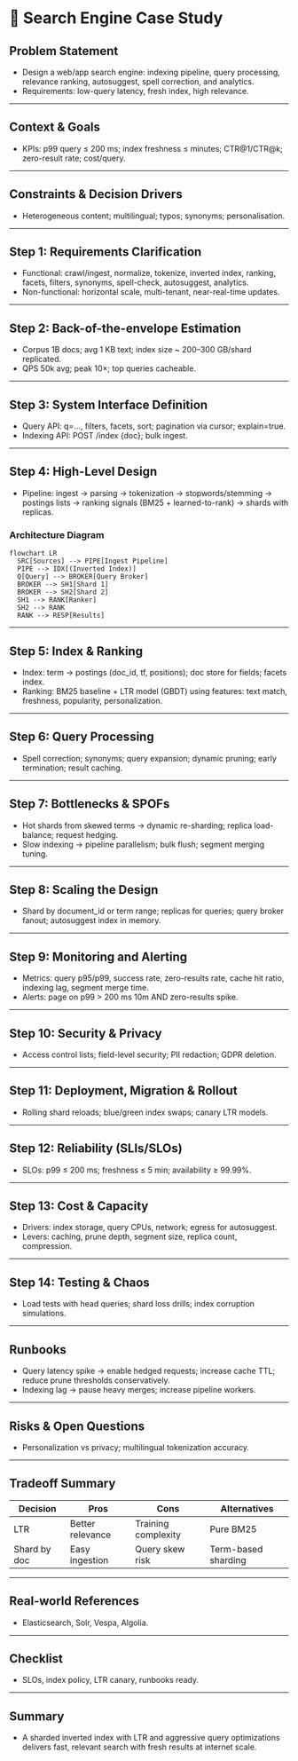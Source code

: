 # 📝 Search Engine Case Study

## **Problem Statement**

* Design a web/app search engine: indexing pipeline, query processing, relevance ranking, autosuggest, spell correction, and analytics.
* Requirements: low-query latency, fresh index, high relevance.

---

## **Context & Goals**

* KPIs: p99 query ≤ 200 ms; index freshness ≤ minutes; CTR@1/CTR@k; zero-result rate; cost/query.

---

## **Constraints & Decision Drivers**

* Heterogeneous content; multilingual; typos; synonyms; personalisation.

---

## **Step 1: Requirements Clarification**

* Functional: crawl/ingest, normalize, tokenize, inverted index, ranking, facets, filters, synonyms, spell-check, autosuggest, analytics.
* Non-functional: horizontal scale, multi-tenant, near-real-time updates.

---

## **Step 2: Back-of-the-envelope Estimation**

* Corpus 1B docs; avg 1 KB text; index size ~ 200–300 GB/shard replicated.
* QPS 50k avg; peak 10×; top queries cacheable.

---

## **Step 3: System Interface Definition**

* Query API: q=..., filters, facets, sort; pagination via cursor; explain=true.
* Indexing API: POST /index {doc}; bulk ingest.

---

## **Step 4: High-Level Design**

* Pipeline: ingest → parsing → tokenization → stopwords/stemming → postings lists → ranking signals (BM25 + learned-to-rank) → shards with replicas.

### Architecture Diagram
```mermaid
flowchart LR
  SRC[Sources] --> PIPE[Ingest Pipeline]
  PIPE --> IDX[(Inverted Index)]
  Q[Query] --> BROKER[Query Broker]
  BROKER --> SH1[Shard 1]
  BROKER --> SH2[Shard 2]
  SH1 --> RANK[Ranker]
  SH2 --> RANK
  RANK --> RESP[Results]
```

---

## **Step 5: Index & Ranking**

* Index: term → postings (doc_id, tf, positions); doc store for fields; facets index.
* Ranking: BM25 baseline + LTR model (GBDT) using features: text match, freshness, popularity, personalization.

---

## **Step 6: Query Processing**

* Spell correction; synonyms; query expansion; dynamic pruning; early termination; result caching.

---

## **Step 7: Bottlenecks & SPOFs**

* Hot shards from skewed terms → dynamic re-sharding; replica load-balance; request hedging.
* Slow indexing → pipeline parallelism; bulk flush; segment merging tuning.

---

## **Step 8: Scaling the Design**

* Shard by document_id or term range; replicas for queries; query broker fanout; autosuggest index in memory.

---

## **Step 9: Monitoring and Alerting**

* Metrics: query p95/p99, success rate, zero-results rate, cache hit ratio, indexing lag, segment merge time.
* Alerts: page on p99 > 200 ms 10m AND zero-results spike.

---

## **Step 10: Security & Privacy**

* Access control lists; field-level security; PII redaction; GDPR deletion.

---

## **Step 11: Deployment, Migration & Rollout**

* Rolling shard reloads; blue/green index swaps; canary LTR models.

---

## **Step 12: Reliability (SLIs/SLOs)**

* SLOs: p99 ≤ 200 ms; freshness ≤ 5 min; availability ≥ 99.99%.

---

## **Step 13: Cost & Capacity**

* Drivers: index storage, query CPUs, network; egress for autosuggest.
* Levers: caching, prune depth, segment size, replica count, compression.

---

## **Step 14: Testing & Chaos**

* Load tests with head queries; shard loss drills; index corruption simulations.

---

## **Runbooks**

* Query latency spike → enable hedged requests; increase cache TTL; reduce prune thresholds conservatively.
* Indexing lag → pause heavy merges; increase pipeline workers.

---

## **Risks & Open Questions**

* Personalization vs privacy; multilingual tokenization accuracy.

---

## **Tradeoff Summary**

| Decision | Pros | Cons | Alternatives |
|---|---|---|---|
| LTR | Better relevance | Training complexity | Pure BM25 |
| Shard by doc | Easy ingestion | Query skew risk | Term-based sharding |

---

## **Real-world References**

* Elasticsearch, Solr, Vespa, Algolia.

---

## **Checklist**

* SLOs, index policy, LTR canary, runbooks ready.

---

## **Summary**

* A sharded inverted index with LTR and aggressive query optimizations delivers fast, relevant search with fresh results at internet scale.
